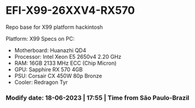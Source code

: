 # EFI-X99-26XXV4-RX570
Repo base for X99 platform hackintosh

Platform: X99
Specs on PC:
- Motherboard: Huanazhi QD4
- Processor: Intel Xeon E5 2650v4 2.20 GHz
- RAM: 16GB 2133 MHz ECC (Chip Micron)
- GPU: Sapphire RX 570 4GB
- PSU: Corsair CX 450W 80p Bronze
- Cooler: Redragon Tyr

### Modify date: 18-06-2023 | 17:55 | Time from São Paulo-Brazil
